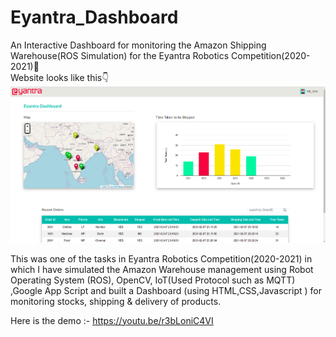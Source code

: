 # Eyantra_Dashboard

An Interactive Dashboard for monitoring the Amazon Shipping Warehouse(ROS Simulation) for the Eyantra Robotics Competition(2020-2021)🌟️ <br />
Website looks like this👇️
![alt text](https://github.com/VijayAnand-B/Eyantra_Dashboard/blob/main/resources/readme.png?raw=true)

This was one of the tasks in Eyantra Robotics Competition(2020-2021) in which I have simulated the Amazon Warehouse management using Robot Operating System (ROS), OpenCV, IoT(Used Protocol such as MQTT) ,Google App Script and built a Dashboard (using HTML,CSS,Javascript ) for monitoring stocks, shipping & delivery of products. </br>

Here is the demo :- https://youtu.be/r3bLoniC4VI
